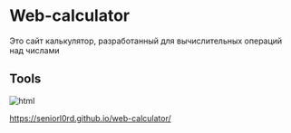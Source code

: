 # Web-calculator <br>

Это сайт калькулятор, разработанный для вычислительных операций над числами <br>

## Tools
![html](https://icons8.ru/icon/20909/html-5) 

https://seniorl0rd.github.io/web-calculator/
 